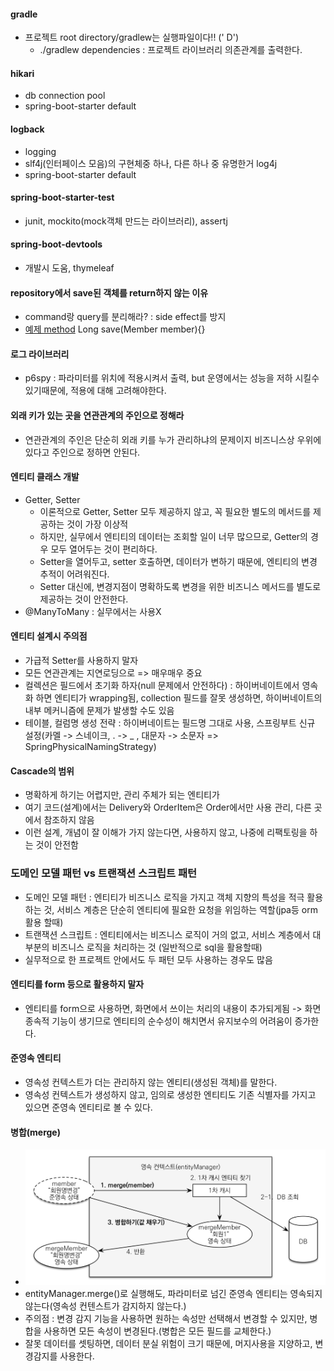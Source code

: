 #### gradle
- 프로젝트 root directory/gradlew는 실행파일이다!! (' D')
  - ./gradlew dependencies : 프로젝트 라이브러리 의존관계를 출력한다.

#### hikari
- db connection pool
- spring-boot-starter default

#### logback
- logging
- slf4j(인터페이스 모음)의 구현체중 하나, 다른 하나 중 유명한거 log4j
- spring-boot-starter default

#### spring-boot-starter-test
- junit, mockito(mock객체 만드는 라이브러리), assertj 

#### spring-boot-devtools
- 개발시 도움, thymeleaf

#### repository에서 save된 객체를 return하지 않는 이유
- command랑 query를 분리해라? : side effect를 방지
- [예제 method](../src/main/java/jpabook/springjpashop/repository/MemberRepository.java) Long save(Member member){}

#### 로그 라이브러리
- p6spy : 파라미터를 위치에 적용시켜서 출력, but 운영에서는 성능을 저하 시킬수 있기때문에, 적용에 대해 고려해야한다.

#### 외래 키가 있는 곳을 연관관계의 주인으로 정해라
- 연관관계의 주인은 단순히 외래 키를 누가 관리하냐의 문제이지 비즈니스상 우위에 있다고 주인으로 정하면 안된다.

#### 엔티티 클래스 개발 
- Getter, Setter
  - 이론적으로 Getter, Setter 모두 제공하지 않고, 꼭 필요한 별도의 메서드를 제공하는 것이 가장 이상적
  - 하지만, 실무에서 엔티티의 데이터는 조회할 일이 너무 많으므로, Getter의 경우 모두 열어두는 것이 편리하다. 
  - Setter을 열어두고, setter 호출하면, 데이터가 변하기 때문에, 엔티티의 변경 추적이 어려워진다.
  - Setter 대신에, 변경지점이 명확하도록 변경을 위한 비즈니스 메서드를 별도로 제공하는 것이 안전한다.
- @ManyToMany : 실무에서는 사용X

#### 엔티티 설계시 주의점
- 가급적 Setter를 사용하지 말자
- 모든 연관관계는 지연로딩으로 => 매우매우 중요
- 컬렉션은 필드에서 초기화 하자(null 문제에서 안전하다) : 하이버네이트에서 영속화 하면 엔티티가 wrapping됨, collection 필드를 잘못 생성하면, 하이버네이트의 내부 메커니즘에 문제가 발생할 수도 있음
- 테이블, 컬럼명 생성 전략 : 하이버네이트는 필드명 그대로 사용, 스프링부트 신규 설정(카멜 -> 스네이크, . -> _ , 대문자 -> 소문자 => SpringPhysicalNamingStrategy)

#### Cascade의 범위
- 명확하게 하기는 어렵지만, 관리 주체가 되는 엔티티가
- 여기 코드(설계)에서는 Delivery와 OrderItem은 Order에서만 사용 관리, 다른 곳에서 참조하지 않음
- 이런 설계, 개념이 잘 이해가 가지 않는다면, 사용하지 않고, 나중에 리팩토링을 하는 것이 안전함

### 도메인 모델 패턴 vs 트랜잭션 스크립트 패턴
- 도메인 모델 패턴 : 엔티티가 비즈니스 로직을 가지고 객체 지향의 특성을 적극 활용하는 것, 서비스 계층은 단순히 엔티티에 필요한 요청을 위임하는 역할(jpa등 orm활용 할때)
- 트랜잭션 스크립트 : 엔티티에서는 비즈니스 로직이 거의 없고, 서비스 계층에서 대부분의 비즈니스 로직을 처리하는 것 (일반적으로 sql을 활용할때)
- 실무적으로 한 프로젝트 안에서도 두 패턴 모두 사용하는 경우도 많음

#### 엔티티를 form 등으로 활용하지 말자
- 엔티티를 form으로 사용하면, 화면에서 쓰이는 처리의 내용이 추가되게됨 -> 화면 종속적 기능이 생기므로 엔티티의 순수성이 해치면서 유지보수의 어려움이 증가한다.


#### 준영속 엔티티
- 영속성 컨텍스트가 더는 관리하지 않는 엔티티(생성된 객체)를 말한다.
- 영속성 컨텍스트가 생성하지 않고, 임의로 생성한 엔티티도 기존 식별자를 가지고 있으면 준영속 엔티티로 볼 수 있다.

#### 병합(merge)
- ![poster](./img/merge.png)
- entityManager.merge()로 실행해도, 파라미터로 넘긴 준영속 엔티티는 영속되지 않는다(영속성 컨텐스트가 감지하지 않는다.)
- 주의점 : 변경 감지 기능을 사용하면 원하는 속성만 선택해서 변경할 수 있지만, 병합을 사용하면 모든 속성이 변경된다.(병합은 모든 필드를 교체한다.)
- 잘못 데이터를 셋팅하면, 데이터 분실 위험이 크기 때문에, 머지사용을 지양하고, 변경감지를 사용한다.
